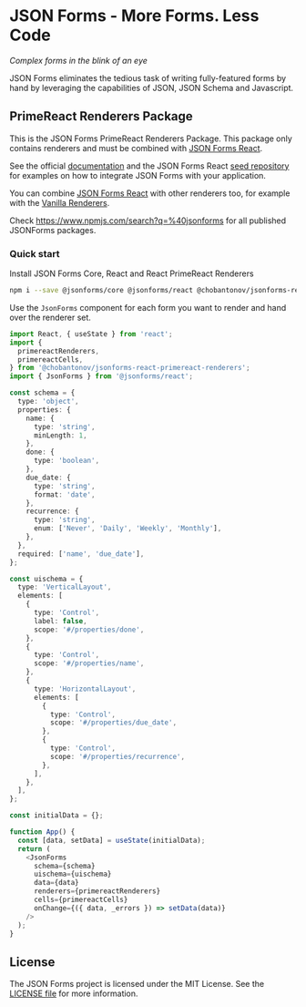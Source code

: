 # JSON Forms - More Forms. Less Code

_Complex forms in the blink of an eye_

JSON Forms eliminates the tedious task of writing fully-featured forms by hand by leveraging the capabilities of JSON, JSON Schema and Javascript.

## PrimeReact Renderers Package

This is the JSON Forms PrimeReact Renderers Package. This package only contains renderers and must be combined with [JSON Forms React](https://github.com/eclipsesource/jsonforms/blob/master/packages/react).

See the official [documentation](https://jsonforms.io/docs/integrations/react/) and the JSON Forms React [seed repository](https://github.com/eclipsesource/jsonforms-react-seed) for examples on how to integrate JSON Forms with your application.

You can combine [JSON Forms React](https://github.com/eclipsesource/jsonforms/blob/master/packages/react) with other renderers too, for example with the [Vanilla Renderers](https://github.com/eclipsesource/jsonforms/tree/master/packages/vanilla).

Check <https://www.npmjs.com/search?q=%40jsonforms> for all published JSONForms packages.

### Quick start

Install JSON Forms Core, React and React PrimeReact Renderers

```bash
npm i --save @jsonforms/core @jsonforms/react @chobantonov/jsonforms-react-primereact-renderers
```

Use the `JsonForms` component for each form you want to render and hand over the renderer set.

```ts
import React, { useState } from 'react';
import {
  primereactRenderers,
  primereactCells,
} from '@chobantonov/jsonforms-react-primereact-renderers';
import { JsonForms } from '@jsonforms/react';

const schema = {
  type: 'object',
  properties: {
    name: {
      type: 'string',
      minLength: 1,
    },
    done: {
      type: 'boolean',
    },
    due_date: {
      type: 'string',
      format: 'date',
    },
    recurrence: {
      type: 'string',
      enum: ['Never', 'Daily', 'Weekly', 'Monthly'],
    },
  },
  required: ['name', 'due_date'],
};

const uischema = {
  type: 'VerticalLayout',
  elements: [
    {
      type: 'Control',
      label: false,
      scope: '#/properties/done',
    },
    {
      type: 'Control',
      scope: '#/properties/name',
    },
    {
      type: 'HorizontalLayout',
      elements: [
        {
          type: 'Control',
          scope: '#/properties/due_date',
        },
        {
          type: 'Control',
          scope: '#/properties/recurrence',
        },
      ],
    },
  ],
};

const initialData = {};

function App() {
  const [data, setData] = useState(initialData);
  return (
    <JsonForms
      schema={schema}
      uischema={uischema}
      data={data}
      renderers={primereactRenderers}
      cells={primereactCells}
      onChange={({ data, _errors }) => setData(data)}
    />
  );
}
```

## License

The JSON Forms project is licensed under the MIT License. See the [LICENSE file](./LICENSE) for more information.
